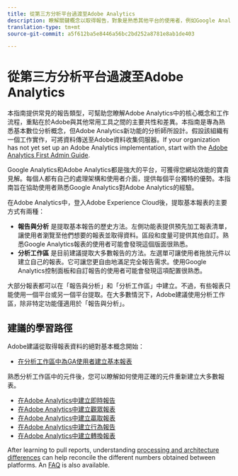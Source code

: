 ```yaml
---
title: 從第三方分析平台過渡至Adobe Analytics
description: 瞭解關鍵概念以取得報告，對象是熟悉其他平台的使用者，例如Google Analytics。
translation-type: tm+mt
source-git-commit: a5f612ba5e8446a56bc2bd252a8781e8ab1de403

---
```



# 從第三方分析平台過渡至Adobe Analytics

本指南提供常見的報告類型，可幫助您瞭解Adobe Analytics中的核心概念和工作流程，重點在於Adobe與其他常用工具之間的主要共性和差異。本指南是專為熟悉基本數位分析概念，但Adobe Analytics新功能的分析師所設計。假設該組織有一個工作實作，可將資料傳送至Adobe資料收集伺服器。If your organization has not yet set up an Adobe Analytics implementation, start with the [Adobe Analytics First Admin Guide](../../admin/admin-console/first-admin-guide.md).

Google Analytics和Adobe Analytics都是強大的平台，可獲得您網站效能的寶貴見解。每個人都有自己的處理架構和使用者介面，提供每個平台獨特的優勢。本指南旨在協助使用者熟悉Google Analytics對Adobe Analytics的經驗。

在Adobe Analytics中，登入Adobe Experience Cloud後，提取基本報表的主要方式有兩種：

* **報告與分析** 是提取基本報告的歷史方法。左側功能表提供預先加工報表清單，讓使用者瀏覽至他們想要的報表並取得資料。區段和度量可提供其他自訂。熟悉Google Analytics報表的使用者可能會發現這個版面很熟悉。
* **分析工作區** 是目前建議提取大多數報告的方法。左選單可讓使用者拖放元件以建立自己的報表。它可讓您更自由地滿足完全報告需求。使用Google Analytics控制面板和自訂報告的使用者可能會發現這項配置很熟悉。

大部分報表都可以在「報告與分析」和「分析工作區」中建立。不過，有些報表只能使用一個平台或另一個平台提取。在大多數情況下，Adobe建議使用分析工作區，除非特定功能僅適用於「報告與分析」。

## 建議的學習路徑

Adobe建議從取得報表資料的絕對基本概念開始：

* [在分析工作區中為GA使用者建立基本報表](reports/create-report.md)

熟悉分析工作區中的元件後，您可以瞭解如何使用正確的元件重新建立大多數報表。

* [在Adobe Analytics中建立即時報告](reports/realtime-reports.md)
* [在Adobe Analytics中建立觀眾報表](reports/audience-reports.md)
* [在Adobe Analytics中建立贏取報表](reports/acquisition-reports.md)
* [在Adobe Analytics中建立行為報告](reports/behavior-reports.md)
* [在Adobe Analytics中建立轉換報表](reports/conversions-reports.md)

After learning to pull reports, understanding [processing and architecture differences](processing-differences.md) can help reconcile the different numbers obtained between platforms. An [FAQ](faq.md) is also available.
